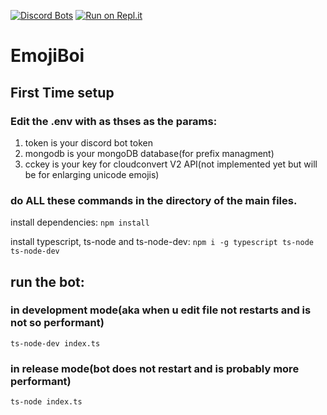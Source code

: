 [![Discord Bots](https://top.gg/api/widget/718471280914858015.svg)](https://top.gg/bot/718471280914858015)
[![Run on Repl.it](https://repl.it/badge/github/KrazyMiner001/EmojiBoi)](https://repl.it/github/KrazyMiner001/EmojiBoi)

# EmojiBoi

## First Time setup

### Edit the .env with as thses as the params:
1. token is your discord bot token
2. mongodb is your mongoDB database(for prefix managment)
3. cckey is your key for cloudconvert V2 API(not implemented yet but will be for enlarging unicode emojis)

### do ALL these commands in the directory of the main files.

install dependencies:
`npm install`

install typescript, ts-node and ts-node-dev:
`npm i -g typescript ts-node ts-node-dev`


## run the bot:
### in development mode(aka when u edit file not restarts and is not so performant)
`ts-node-dev index.ts`
### in release mode(bot does not restart and is probably more performant)
`ts-node index.ts`

